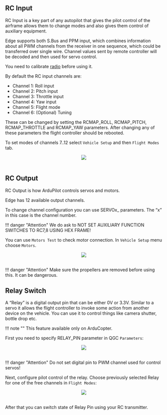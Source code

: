 ## RC Input

RC Input is a key part of any autopilot that gives the pilot control of the airframe allows them to change modes and also gives them control of auxiliary equipment.

Edge supports both S.Bus and PPM input, which combines information about all PWM channels from the receiver in one sequence, which could be transferred over single wire. Channel values sent by remote controller will be decoded and then used for servo control.

You need to calibrate [radio](../qgc/calibration/#radio-calibration) before using it.

By default the RC input channels are:

- Channel 1: Roll input
- Channel 2: Pitch input
- Channel 3: Throttle input
- Channel 4: Yaw input
- Channel 5: Flight mode
- Channel 6: (Optional) Tuning

These can be changed by setting the RCMAP_ROLL, RCMAP_PITCH, RCMAP_THROTTLE and RCMAP_YAW parameters. After changing any of these parameters the flight controller should be rebooted.

To set modes of channels 7..12 select `Vehicle Setup` and then `Flight Modes` tab.

<div style="text-align: center;"><img src="../../img/qgc/channel_options.png"></div><br>

## RC Output

RC Output is how ArduPilot controls servos and motors.

Edge has 12 available output channels.

To change channel configuration you can use SERVOx_ parameters. The “x” in this case is the channel number.

!!! danger "Attention"
    We do ask to NOT SET AUXILIARY FUNCTION SWITCHES TO RC7,8 USING HEX FRAME!

You can use `Motors Test` to check motor connection. In `Vehicle Setup` menu choose `Motors`.

<div style="text-align: center;"><img src="../../img/qgc/motors_test.png"></div><br>

!!! danger "Attention"
    Make sure the propellers are removed before using this. It can be dangerous.

## Relay Switch

A “Relay” is a digital output pin that can be either 0V or 3.3V. Similar to a servo it allows the flight controller to invoke some action from another device on the vehicle. You can use it to control things like camera shutter, bottle drop etc.

!!! note ""
    This feature available only on ArduCopter.

First you need to specify RELAY_PIN parameter in QGC `Parameters`:

<div style="text-align: center;"><img src="../../img/qgc/relay_pin.png"></div><br>

!!! danger "Attention"
    Do not set digital pin to PWM channel used for control servos!

Next, configure pilot control of the relay. Choose previously selected Relay for one of the free channels in `Flight Modes`:

<div style="text-align: center;"><img src="../../img/qgc/rc_relay_control.png"></div><br>

After that you can switch state of Relay Pin using your RC transmitter.
